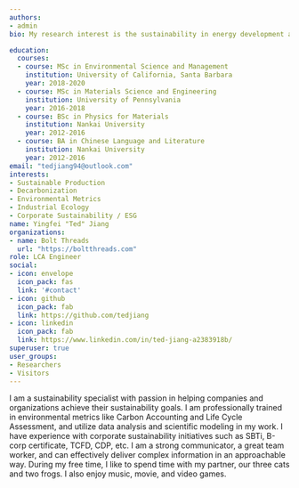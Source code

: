 ```yaml
---
authors:
- admin
bio: My research interest is the sustainability in energy development around the world.

education:
  courses:
  - course: MSc in Environmental Science and Management
    institution: University of California, Santa Barbara
    year: 2018-2020
  - course: MSc in Materials Science and Engineering
    institution: University of Pennsylvania
    year: 2016-2018
  - course: BSc in Physics for Materials
    institution: Nankai University
    year: 2012-2016
  - course: BA in Chinese Language and Literature
    institution: Nankai University
    year: 2012-2016
email: "tedjiang94@outlook.com"
interests:
- Sustainable Production
- Decarbonization
- Environmental Metrics
- Industrial Ecology
- Corporate Sustainability / ESG
name: Yingfei "Ted" Jiang
organizations:
- name: Bolt Threads
  url: "https://boltthreads.com"
role: LCA Engineer
social:
- icon: envelope
  icon_pack: fas
  link: '#contact'
- icon: github
  icon_pack: fab
  link: https://github.com/tedjiang
- icon: linkedin
  icon_pack: fab
  link: https://www.linkedin.com/in/ted-jiang-a2383918b/
superuser: true
user_groups:
- Researchers
- Visitors
---
```


I am a sustainability specialist with passion in helping companies and organizations achieve their sustainability goals. I am professionally trained in environmental metrics like Carbon Accounting and Life Cycle Assessment, and utilize data analysis and scientific modeling in my work. I have experience with corporate sustainability initiatives such as SBTi, B-corp certificate, TCFD, CDP, etc. I am a strong communicator, a great team worker, and can effectively deliver complex information in an approachable way. During my free time, I like to spend time with my partner, our three cats and two frogs. I also enjoy music, movie, and video games.